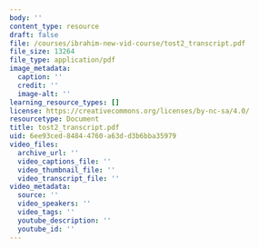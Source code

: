 ```yaml
---
body: ''
content_type: resource
draft: false
file: /courses/ibrahim-new-vid-course/tost2_transcript.pdf
file_size: 13264
file_type: application/pdf
image_metadata:
  caption: ''
  credit: ''
  image-alt: ''
learning_resource_types: []
license: https://creativecommons.org/licenses/by-nc-sa/4.0/
resourcetype: Document
title: tost2_transcript.pdf
uid: 6ee93ced-8484-4760-a63d-d3b6bba35979
video_files:
  archive_url: ''
  video_captions_file: ''
  video_thumbnail_file: ''
  video_transcript_file: ''
video_metadata:
  source: ''
  video_speakers: ''
  video_tags: ''
  youtube_description: ''
  youtube_id: ''
---
```

